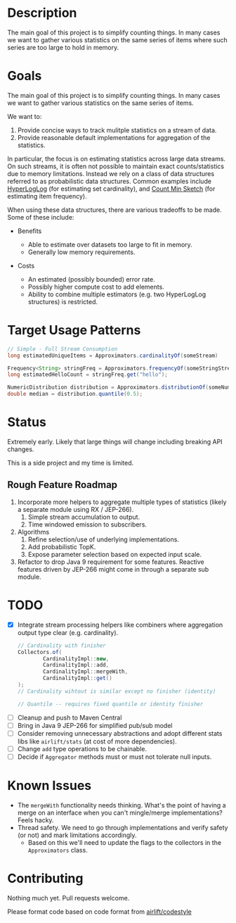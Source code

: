 # Description

The main goal of this project is to simplify counting things.  In many cases we want to gather various
statistics on the same series of items where such series are too large to hold in memory.

# Goals

The main goal of this project is to simplify counting things.  In many cases we want to gather various
statistics on the same series of items.

We want to:

1. Provide concise ways to track mulitple statistics on a stream of data.
2. Provide reasonable default implementations for aggregation of the statistics.

In particular, the focus is on estimating statistics across large data streams.  On such streams, it
is often not possible to maintain exact counts/statistics due to memory limitations.  Instead we rely on a class of data structures 
referred to as probabilistic data structures.  Common examples include
[HyperLogLog](https://en.wikipedia.org/wiki/HyperLogLog) (for estimating set cardinality), and [Count Min Sketch](https://en.wikipedia.org/wiki/Count%E2%80%93min_sketch) (for estimating item frequency).

When using these data structures, there are various tradeoffs to be made.  Some of these include:

* Benefits
  * Able to estimate over datasets too large to fit in memory.
  * Generally low memory requirements.
  
* Costs
  * An estimated (possibly bounded) error rate.
  * Possibly higher compute cost to add elements.
  * Ability to combine multiple estimators (e.g. two HyperLogLog structures) is restricted.

  
# Target Usage Patterns

```java
// Simple - Full Stream Consumption
long estimatedUniqueItems = Approximators.cardinalityOf(someStream)

Frequency<String> stringFreq = Approximators.frequencyOf(someStringStream);
long estimatedHelloCount = stringFreq.get("hello");

NumericDistribution distribution = Approximators.distributionOf(someNumberStream);
double median = distribution.quantile(0.5);
```


# Status

Extremely early.  Likely that large things will change including breaking API changes.

This is a side project and my time is limited.

## Rough Feature Roadmap

1. Incorporate more helpers to aggregate multiple types of statistics (likely a separate module using RX / JEP-266).
   1. Simple stream accumulation to output.
   2. Time windowed emission to subscribers.
2. Algorithms
   1. Refine selection/use of underlying implementations.
   2. Add probabilistic TopK.
   3. Expose parameter selection based on expected input scale.
3. Refactor to drop Java 9 requirement for some features.  Reactive features driven by JEP-266 might come in through a separate sub module.

# TODO

- [x] Integrate stream processing helpers like combiners where aggregation output type clear (e.g. cardinality).
    ```java 
    // Cardinality with finisher
    Collectors.of(
            CardinalityImpl::new,
            CardinalityImpl::add,
            CardinalityImpl::mergeWith,
            CardinalityImpl::get()
    );
    // Cardinality wihtout is similar except no finisher (identity)
    
    // Quantile -- requires fixed quantile or identity finisher
    ```
- [ ] Cleanup and push to Maven Central
- [ ] Bring in Java 9 JEP-266 for simplified pub/sub model
- [ ] Consider removing unnecessary abstractions and adopt different stats libs like `airlift/stats` (at cost of more dependencies).
- [ ] Change `add` type operations to be chainable.
- [ ] Decide if `Aggregator` methods must or must not tolerate null inputs.

# Known Issues

- The `mergeWith` functionality needs thinking.  What's the point of having a merge on an interface when you can't mingle/merge implementations?  Feels hacky.
- Thread safety.  We need to go through implementations and verify safety (or not) and mark limitations accordingly.
    - Based on this we'll need to update the flags to the collectors in the `Approximators` class.

# Contributing

Nothing much yet.  Pull requests welcome.

Please format code based on code format from [airlift/codestyle](https://github.com/airlift/codestyle)
